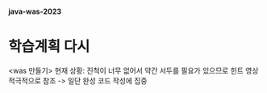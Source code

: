 #### java-was-2023 

# 학습계획 다시 

<was 만들기>
현재 상황: 진척이 너무 없어서 약간 서두를 필요가 있으므로 힌트 영상 적극적으로 참조 -> 일단 완성 코드 작성에 집중

